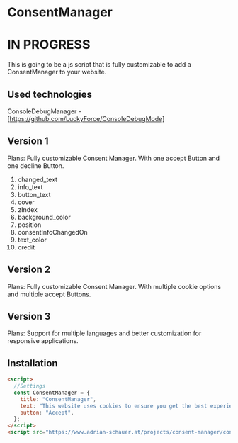# ConsentManager

# IN PROGRESS

This is going to be a js script that is fully customizable to add a ConsentManager to your website.

## Used technologies

ConsoleDebugManager - [https://github.com/LuckyForce/ConsoleDebugMode]

## Version 1

Plans: Fully customizable Consent Manager. With one accept Button and one decline Button.

1. changed_text
2. info_text
3. button_text
4. cover
5. zIndex
6. background_color
7. position
8. consentInfoChangedOn
9. text_color
10. credit

## Version 2

Plans: Fully customizable Consent Manager. With multiple cookie options and multiple accept Buttons.

## Version 3

Plans: Support for multiple languages and better customization for responsive applications.

## Installation

```html
<script>
  //Settings
  const ConsentManager = {
    title: "ConsentManager",
    text: "This website uses cookies to ensure you get the best experience on our website. By using our website you agree to our use of cookies.",
    button: "Accept",
  };
</script>
<script src="https://www.adrian-schauer.at/projects/consent-manager/consent-manager-v1.min.js"></script>
```

